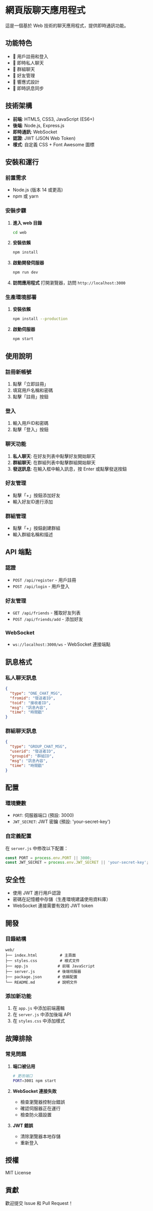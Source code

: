# 網頁版聊天應用程式

這是一個基於 Web 技術的聊天應用程式，提供即時通訊功能。

## 功能特色

- 🔐 用戶註冊和登入
- 💬 即時私人聊天
- 👥 群組聊天
- 👤 好友管理
- 📱 響應式設計
- 🔄 即時訊息同步

## 技術架構

- **前端**: HTML5, CSS3, JavaScript (ES6+)
- **後端**: Node.js, Express.js
- **即時通訊**: WebSocket
- **認證**: JWT (JSON Web Token)
- **樣式**: 自定義 CSS + Font Awesome 圖標

## 安裝和運行

### 前置需求

- Node.js (版本 14 或更高)
- npm 或 yarn

### 安裝步驟

1. **進入 web 目錄**
   ```bash
   cd web
   ```

2. **安裝依賴**
   ```bash
   npm install
   ```

3. **啟動開發伺服器**
   ```bash
   npm run dev
   ```

4. **訪問應用程式**
   打開瀏覽器，訪問 `http://localhost:3000`

### 生產環境部署

1. **安裝依賴**
   ```bash
   npm install --production
   ```

2. **啟動伺服器**
   ```bash
   npm start
   ```

## 使用說明

### 註冊新帳號
1. 點擊「立即註冊」
2. 填寫用戶名稱和密碼
3. 點擊「註冊」按鈕

### 登入
1. 輸入用戶ID和密碼
2. 點擊「登入」按鈕

### 聊天功能
1. **私人聊天**: 在好友列表中點擊好友開始聊天
2. **群組聊天**: 在群組列表中點擊群組開始聊天
3. **發送訊息**: 在輸入框中輸入訊息，按 Enter 或點擊發送按鈕

### 好友管理
- 點擊「+」按鈕添加好友
- 輸入好友ID進行添加

### 群組管理
- 點擊「+」按鈕創建群組
- 輸入群組名稱和描述

## API 端點

### 認證
- `POST /api/register` - 用戶註冊
- `POST /api/login` - 用戶登入

### 好友管理
- `GET /api/friends` - 獲取好友列表
- `POST /api/friends/add` - 添加好友

### WebSocket
- `ws://localhost:3000/ws` - WebSocket 連接端點

## 訊息格式

### 私人聊天訊息
```json
{
  "type": "ONE_CHAT_MSG",
  "fromid": "發送者ID",
  "toid": "接收者ID",
  "msg": "訊息內容",
  "time": "時間戳"
}
```

### 群組聊天訊息
```json
{
  "type": "GROUP_CHAT_MSG",
  "userid": "發送者ID",
  "groupid": "群組ID",
  "msg": "訊息內容",
  "time": "時間戳"
}
```

## 配置

### 環境變數
- `PORT`: 伺服器端口 (預設: 3000)
- `JWT_SECRET`: JWT 密鑰 (預設: 'your-secret-key')

### 自定義配置
在 `server.js` 中修改以下配置：
```javascript
const PORT = process.env.PORT || 3000;
const JWT_SECRET = process.env.JWT_SECRET || 'your-secret-key';
```

## 安全性

- 使用 JWT 進行用戶認證
- 密碼在記憶體中存儲（生產環境建議使用資料庫）
- WebSocket 連接需要有效的 JWT token

## 開發

### 目錄結構
```
web/
├── index.html          # 主頁面
├── styles.css          # 樣式文件
├── app.js             # 前端 JavaScript
├── server.js          # 後端伺服器
├── package.json       # 依賴配置
└── README.md          # 說明文件
```

### 添加新功能
1. 在 `app.js` 中添加前端邏輯
2. 在 `server.js` 中添加後端 API
3. 在 `styles.css` 中添加樣式

## 故障排除

### 常見問題

1. **端口被佔用**
   ```bash
   # 更改端口
   PORT=3001 npm start
   ```

2. **WebSocket 連接失敗**
   - 檢查瀏覽器控制台錯誤
   - 確認伺服器正在運行
   - 檢查防火牆設置

3. **JWT 錯誤**
   - 清除瀏覽器本地存儲
   - 重新登入

## 授權

MIT License

## 貢獻

歡迎提交 Issue 和 Pull Request！ 